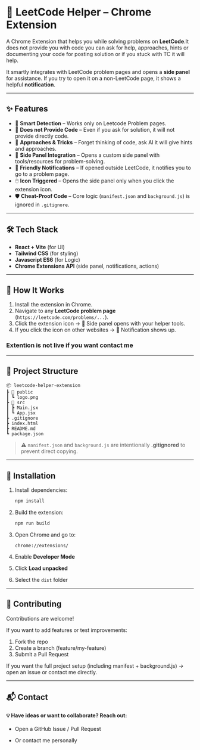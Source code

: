 # 🚀 LeetCode Helper – Chrome Extension  

A Chrome Extension that helps you while solving problems on **LeetCode**.It does not provide you with code you can ask for help, approaches, hints or documenting your code for posting solution or if you stuck with TC it will help.

It smartly integrates with LeetCode problem pages and opens a **side panel** for assistance. If you try to open it on a non-LeetCode page, it shows a helpful **notification**.  

---

## ✨ Features  
- 📌 **Smart Detection** – Works only on Leetcode Problem pages.  
- 📑 **Does not Provide Code** – Even if you ask for solution, it will not provide directly code.  
- 🧠 **Approaches & Tricks** – Forget thinking of code, ask AI it will give hints and approaches.  
- 🧭 **Side Panel Integration** – Opens a custom side panel with tools/resources for problem-solving.  
- 🔔 **Friendly Notifications** – If opened outside LeetCode, it notifies you to go to a problem page.  
- 🖱️ **Icon Triggered** – Opens the side panel only when you click the extension icon.  
- 🛡️ **Cheat-Proof Code** – Core logic (`manifest.json` and `background.js`) is ignored in `.gitignore`.  

---

## 🛠️ Tech Stack  
- **React + Vite** (for UI)  
- **Tailwind CSS** (for styling)  
- **Javascript ES6** (for Logic)  
- **Chrome Extensions API** (side panel, notifications, actions)  

---

## 🚦 How It Works  
1. Install the extension in Chrome.  
2. Navigate to any **LeetCode problem page** (`https://leetcode.com/problems/...`).  
3. Click the extension icon → 🎉 Side panel opens with your helper tools.  
4. If you click the icon on other websites → 🔔 Notification shows up.  

### Extention is not live if you want contact me
---

## 📂 Project Structure  
```
📦 leetcode-helper-extension
┣ 📂 public
┃ ┗ logo.png
┣ 📂 src
┃ ┣ Main.jsx
┃ ┗ App.jsx
┣ .gitignore
┣ index.html
┣ README.md
┗ package.json

````

> ⚠️ `manifest.json` and `background.js` are intentionally **.gitignored** to prevent direct copying.  
---


## 🚀 Installation

1.  Install dependencies:

    ``` bash
    npm install
    ```

2.  Build the extension:

    ``` bash
    npm run build
    ```

3.  Open Chrome and go to:

        chrome://extensions/

4.  Enable **Developer Mode**

5.  Click **Load unpacked**

6.  Select the `dist` folder

------------------------------------------------------------------------

## 🤝 Contributing

Contributions are welcome!

If you want to add features or test improvements:

1.  Fork the repo
2.  Create a branch (feature/my-feature)
3.  Submit a Pull Request

If you want the full project setup (including manifest + background.js)
→ open an issue or contact me directly.

------------------------------------------------------------------------

## 📬 Contact
#### 💡 Have ideas or want to collaborate? Reach out:

- Open a GitHub Issue / Pull Request

- Or contact me personally